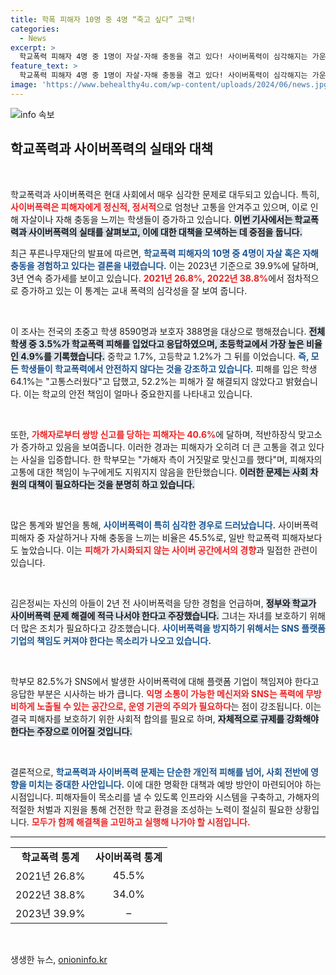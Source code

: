 ```yaml
---
title: 학폭 피해자 10명 중 4명 “죽고 싶다” 고백!
categories:
  - News
excerpt: >
  학교폭력 피해자 4명 중 1명이 자살·자해 충동을 겪고 있다! 사이버폭력이 심각해지는 가운데 푸른나무재단의 기자회견에서 피해 부모의 절박한 목소리가 울려 퍼졌다. 정부와 플랫폼 기업의 책임을 촉구하는 이들의 외침이 심각성을 더하고 있다.
feature_text: >
  학교폭력 피해자 4명 중 1명이 자살·자해 충동을 겪고 있다! 사이버폭력이 심각해지는 가운데 푸른나무재단의 기자회견에서 피해 부모의 절박한 목소리가 울려 퍼졌다. 정부와 플랫폼 기업의 책임을 촉구하는 이들의 외침이 심각성을 더하고 있다.
image: 'https://www.behealthy4u.com/wp-content/uploads/2024/06/news.jpg'
---
```


<p><img src="https://www.behealthy4u.com/wp-content/uploads/2024/06/news.jpg" alt="info 속보" /></p>

<h2 data-ke-size="size26">학교폭력과 사이버폭력의 실태와 대책</h2>

<p data-ke-size="size16">&nbsp;</p>

<p>학교폭력과 사이버폭력은 현대 사회에서 매우 심각한 문제로 대두되고 있습니다. 특히, <b><span style="color: #ee2323;">사이버폭력은 피해자에게 정신적, 정서적</span></b>으로 엄청난 고통을 안겨주고 있으며, 이로 인해 자살이나 자해 충동을 느끼는 학생들이 증가하고 있습니다. <b><span style="background-color: #21538527;">이번 기사에서는 학교폭력과 사이버폭력의 실태를 살펴보고, 이에 대한 대책을 모색하는 데 중점을 둡니다.</span></b></p>

<p>최근 푸른나무재단의 발표에 따르면, <b><span style="color: #1a5490;">학교폭력 피해자의 10명 중 4명이 자살 혹은 자해 충동을 경험하고 있다는 결론을 내렸습니다.</span></b> 이는 2023년 기준으로 39.9%에 달하며, 3년 연속 증가세를 보이고 있습니다. <b><span style="color: #ee2323;">2021년 26.8%, 2022년 38.8%</span></b>에서 점차적으로 증가하고 있는 이 통계는 교내 폭력의 심각성을 잘 보여 줍니다.</p>

<p data-ke-size="size16">&nbsp;</p>

<p>이 조사는 전국의 초중고 학생 8590명과 보호자 388명을 대상으로 행해졌습니다. <b><span style="background-color: #21538527;">전체 학생 중 3.5%가 학교폭력 피해를 입었다고 응답하였으며, 초등학교에서 가장 높은 비율인 4.9%를 기록했습니다.</span></b> 중학교 1.7%, 고등학교 1.2%가 그 뒤를 이었습니다. <b><span style="color: #1a5490;">즉, 모든 학생들이 학교폭력에서 안전하지 않다는 것을 강조하고 있습니다.</span></b> 피해를 입은 학생 64.1%는 "고통스러웠다"고 답했고, 52.2%는 피해가 잘 해결되지 않았다고 밝혔습니다. 이는 학교의 안전 책임이 얼마나 중요한지를 나타내고 있습니다.</p>

<p data-ke-size="size16">&nbsp;</p>

<p>또한, <b><span style="color: #ee2323;">가해자로부터 쌍방 신고를 당하는 피해자는 40.6%</span></b>에 달하며, 적반하장식 맞고소가 증가하고 있음을 보여줍니다. 이러한 경과는 피해자가 오히려 더 큰 고통을 겪고 있다는 사실을 입증합니다. 한 학부모는 "가해자 측이 거짓말로 맞신고를 했다"며, 피해자의 고통에 대한 책임이 누구에게도 지워지지 않음을 한탄했습니다. <b><span style="background-color: #21538527;">이러한 문제는 사회 차원의 대책이 필요하다는 것을 분명히 하고 있습니다.</span></b></p>

<p data-ke-size="size16">&nbsp;</p>

<p>많은 통계와 발언을 통해, <b><span style="color: #1a5490;">사이버폭력이 특히 심각한 경우로 드러났습니다.</span></b> 사이버폭력 피해자 중 자살하거나 자해 충동을 느끼는 비율은 45.5%로, 일반 학교폭력 피해자보다도 높았습니다. 이는 <b><span style="color: #ee2323;">피해가 가시화되지 않는 사이버 공간에서의 경향</span></b>과 밀접한 관련이 있습니다.</p>

<p data-ke-size="size16">&nbsp;</p>

<p>김은정씨는 자신의 아들이 2년 전 사이버폭력을 당한 경험을 언급하며, <b><span style="background-color: #21538527;">정부와 학교가 사이버폭력 문제 해결에 적극 나서야 한다고 주장했습니다.</span></b> 그녀는 자녀를 보호하기 위해 더 많은 조치가 필요하다고 강조했습니다. <b><span style="color: #1a5490;">사이버폭력을 방지하기 위해서는 SNS 플랫폼 기업의 책임도 커져야 한다는 목소리가 나오고 있습니다.</span></b></p>

<p data-ke-size="size16">&nbsp;</p>

<p>학부모 82.5%가 SNS에서 발생한 사이버폭력에 대해 플랫폼 기업이 책임져야 한다고 응답한 부분은 시사하는 바가 큽니다. <b><span style="color: #ee2323;">익명 소통이 가능한 메신저와 SNS는 폭력에 무방비하게 노출될 수 있는 공간으로, 운영 기관의 주의가 필요하다</span></b>는 점이 강조됩니다. 이는 결국 피해자를 보호하기 위한 사회적 합의를 필요로 하며, <b><span style="background-color: #21538527;">자체적으로 규제를 강화해야 한다는 주장으로 이어질 것입니다.</span></b></p>

<p data-ke-size="size16">&nbsp;</p>

<p>결론적으로, <b><span style="color: #1a5490;">학교폭력과 사이버폭력 문제는 단순한 개인적 피해를 넘어, 사회 전반에 영향을 미치는 중대한 사안입니다.</span></b> 이에 대한 명확한 대책과 예방 방안이 마련되어야 하는 시점입니다. 피해자들이 목소리를 낼 수 있도록 인프라와 시스템을 구축하고, 가해자의 적절한 처벌과 지원을 통해 건전한 학교 환경을 조성하는 노력이 절실히 필요한 상황입니다. <b><span style="color: #ee2323;">모두가 함께 해결책을 고민하고 실행해 나가야 할 시점입니다.</span></b></p>

<hr>

<table style="width: 100%; border-collapse: collapse;">
<tr>
<td style="text-align: center; height: 17px;"><b>학교폭력 통계</b></td>
<td style="text-align: center; height: 17px;"><b>사이버폭력 통계</b></td>
</tr>
<tr>
<td style="text-align: center; height: 17px;">2021년 26.8%</td>
<td style="text-align: center; height: 17px;">45.5%</td>
</tr>
<tr>
<td style="text-align: center; height: 17px;">2022년 38.8%</td>
<td style="text-align: center; height: 17px;">34.0%</td>
</tr>
<tr>
<td style="text-align: center; height: 17px;">2023년 39.9%</td>
<td style="text-align: center; height: 17px;">–</td>
</tr>
</table>

<p data-ke-size="size16">&nbsp;</p>
생생한 뉴스, <a href="https://onioninfo.kr" rel="dofollow">onioninfo.kr</a>


